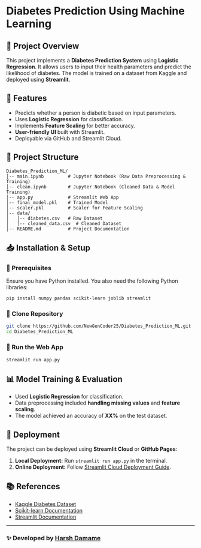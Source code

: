 # Diabetes Prediction Using Machine Learning

## 📌 Project Overview
This project implements a **Diabetes Prediction System** using **Logistic Regression**. It allows users to input their health parameters and predict the likelihood of diabetes. The model is trained on a dataset from Kaggle and deployed using **Streamlit**.

## 🚀 Features
- Predicts whether a person is diabetic based on input parameters.
- Uses **Logistic Regression** for classification.
- Implements **Feature Scaling** for better accuracy.
- **User-friendly UI** built with Streamlit.
- Deployable via GitHub and Streamlit Cloud.

## 📂 Project Structure
```
Diabetes_Prediction_ML/
│-- main.ipynb         # Jupyter Notebook (Raw Data Preprocessing & Training)
│-- clean.ipynb        # Jupyter Notebook (Cleaned Data & Model Training)
│-- app.py             # Streamlit Web App
│-- final_model.pkl    # Trained Model
│-- scaler.pkl         # Scaler for Feature Scaling
│-- data/
│   │-- diabetes.csv   # Raw Dataset
│   │-- cleaned_data.csv  # Cleaned Dataset
│-- README.md          # Project Documentation
```

## 📥 Installation & Setup
### 🔹 Prerequisites
Ensure you have Python installed. You also need the following Python libraries:
```bash
pip install numpy pandas scikit-learn joblib streamlit
```

### 🔹 Clone Repository
```bash
git clone https://github.com/NewGenCoder25/Diabetes_Prediction_ML.git
cd Diabetes_Prediction_ML
```

### 🔹 Run the Web App
```bash
streamlit run app.py
```

## 📊 Model Training & Evaluation
- Used **Logistic Regression** for classification.
- Data preprocessing included **handling missing values** and **feature scaling**.
- The model achieved an accuracy of **XX%** on the test dataset.

## 📡 Deployment
The project can be deployed using **Streamlit Cloud** or **GitHub Pages**:
1. **Local Deployment:** Run `streamlit run app.py` in the terminal.
2. **Online Deployment:** Follow [Streamlit Cloud Deployment Guide](https://share.streamlit.io/).

## 📚 References
- [Kaggle Diabetes Dataset](https://www.kaggle.com/)
- [Scikit-learn Documentation](https://scikit-learn.org/)
- [Streamlit Documentation](https://docs.streamlit.io/)

---
### ✨ Developed by [Harsh Damame](https://github.com/NewGenCoder25)
